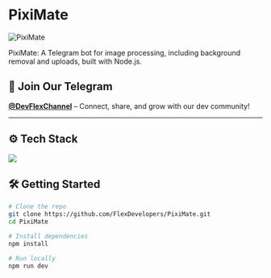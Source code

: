 # PixiMate
![PixiMate](https://raw.githubusercontent.com/FlexDevelopers/PixiMate/refs/heads/main/src/PixiMaster%20(1).png)

PixiMate: A Telegram bot for image processing, including background removal and uploads, built with Node.js.

## 📢 Join Our Telegram  
[**@DevFlexChannel**](https://t.me/DevFlexChannel) – Connect, share, and grow with our dev community!

---

## ⚙️ Tech Stack

<p align="left">
  <img src="https://img.shields.io/badge/javascript-yellow?style=for-the-badge&logo=javascript&logoColor=white" />
</p>

## 🛠️ Getting Started

```bash
# Clone the repo
git clone https://github.com/FlexDevelopers/PixiMate.git
cd PixiMate

# Install dependencies
npm install

# Run locally
npm run dev
